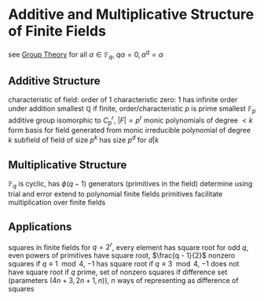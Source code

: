 # Additive and Multiplicative Structure of Finite Fields
see [Group Theory](groups-i.md#cyclic-groups)
for all $\alpha \in \mathbb{F}_q$, $q\alpha = 0, \alpha^q = \alpha$
## Additive Structure
characteristic of field: order of $1$
	characteristic zero: $1$ has infinite order under addition
		smallest $\mathbb{Q}$
	if finite, order/characteristic $p$ is prime
		smallest $\mathbb{F}_p$
		additive group isomorphic to $C_p^r$, $|F| = p^r$
			monic polynomials of degree $< k$ form basis for field generated from monic irreducible polynomial of degree $k$
			subfield of field of size $p^k$ has size $p^d$ for $d|k$
## Multiplicative Structure
$\mathbb{F}_q$ is cyclic, has $\phi(q - 1)$ generators (primitives in the field)
	determine using trial and error
	extend to polynomial finite fields
		primitives facilitate multiplication over finite fields
## Applications
squares in finite fields
	for $q = 2^r$, every element has square root
	for odd $q$, even powers of primitives have square root, $\frac{q - 1}{2}$ nonzero squares
		if $q \equiv 1 \mod 4$, $-1$ has square root
		if $q \equiv 3 \mod 4$, $-1$ does not have square root
			if $q$ prime, set of nonzero squares if difference set (parameters $(4n + 3, 2n + 1, n)$), $n$ ways of representing as difference of squares